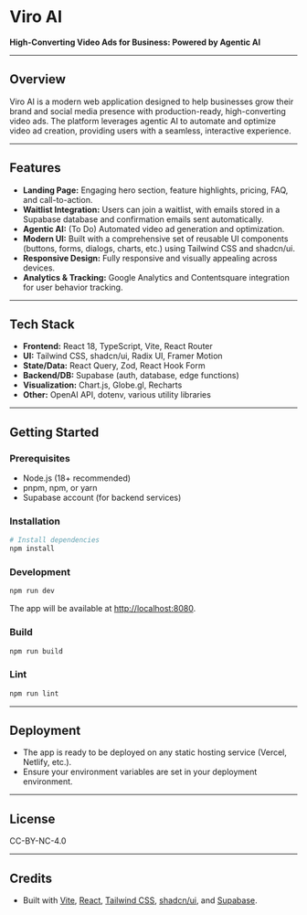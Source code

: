 # Viro AI

**High-Converting Video Ads for Business: Powered by Agentic AI**

---

## Overview

Viro AI is a modern web application designed to help businesses grow their brand and social media presence with production-ready, high-converting video ads. The platform leverages agentic AI to automate and optimize video ad creation, providing users with a seamless, interactive experience.

---

## Features

- **Landing Page:** Engaging hero section, feature highlights, pricing, FAQ, and call-to-action.
- **Waitlist Integration:** Users can join a waitlist, with emails stored in a Supabase database and confirmation emails sent automatically.
- **Agentic AI:** (To Do) Automated video ad generation and optimization.
- **Modern UI:** Built with a comprehensive set of reusable UI components (buttons, forms, dialogs, charts, etc.) using Tailwind CSS and shadcn/ui.
- **Responsive Design:** Fully responsive and visually appealing across devices.
- **Analytics & Tracking:** Google Analytics and Contentsquare integration for user behavior tracking.

---

## Tech Stack

- **Frontend:** React 18, TypeScript, Vite, React Router
- **UI:** Tailwind CSS, shadcn/ui, Radix UI, Framer Motion
- **State/Data:** React Query, Zod, React Hook Form
- **Backend/DB:** Supabase (auth, database, edge functions)
- **Visualization:** Chart.js, Globe.gl, Recharts
- **Other:** OpenAI API, dotenv, various utility libraries

---

## Getting Started

### Prerequisites

- Node.js (18+ recommended)
- pnpm, npm, or yarn
- Supabase account (for backend services)

### Installation

```bash
# Install dependencies
npm install
```

### Development

```bash
npm run dev
```

The app will be available at [http://localhost:8080](http://localhost:8080).

### Build

```bash
npm run build
```

### Lint

```bash
npm run lint
```

---

## Deployment

- The app is ready to be deployed on any static hosting service (Vercel, Netlify, etc.).
- Ensure your environment variables are set in your deployment environment.

---

## License

CC-BY-NC-4.0

---

## Credits

- Built with [Vite](https://vitejs.dev/), [React](https://react.dev/), [Tailwind CSS](https://tailwindcss.com/), [shadcn/ui](https://ui.shadcn.com/), and [Supabase](https://supabase.com/).